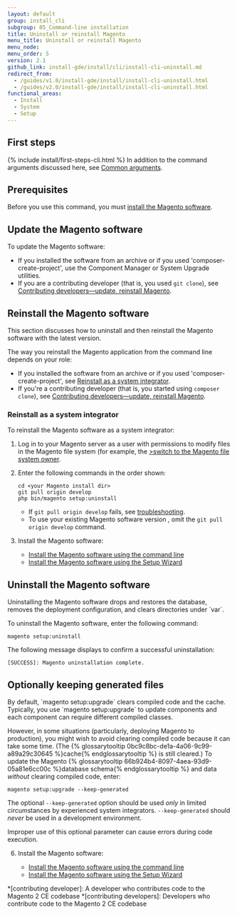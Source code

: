 ```yaml
---
layout: default
group: install_cli
subgroup: 05_Command-line installation
title: Uninstall or reinstall Magento
menu_title: Uninstall or reinstall Magento
menu_node:
menu_order: 5
version: 2.1
github_link: install-gde/install/cli/install-cli-uninstall.md
redirect_from:
  - /guides/v1.0/install-gde/install/install-cli-uninstall.html
  - /guides/v2.0/install-gde/install/install-cli-uninstall.html
functional_areas:
  - Install
  - System
  - Setup
---
```


<h2 id="instgde-cli-before">First steps</h2>
{% include install/first-steps-cli.html %}
In addition to the command arguments discussed here, see <a href="{{page.baseurl}}install-gde/install/cli/install-cli-subcommands.html#instgde-cli-subcommands-common">Common arguments</a>.

<h2 id="instgde-install-magento-prereq">Prerequisites</h2>
Before you use this command, you must <a href="{{page.baseurl}}install-gde/install/cli/install-cli-install.html">install the Magento software</a>.

<h2 id="instgde-install-magento-update">Update the Magento software</h2>
To update the Magento software:

*	If you installed the software from an archive or if you used 'composer-create-project', use the Component Manager or System Upgrade utilities.
*	If you are a contributing developer (that is, you used `git clone`), see <a href="{{page.baseurl}}install-gde/install/cli/dev_options.html">Contributing developers&mdash;update, reinstall Magento</a>.

<h2 id="instgde-install-magento-reinstall">Reinstall the Magento software</h2>
This section discusses how to uninstall and then reinstall the Magento software with the latest version.

The way you reinstall the Magento application from the command line depends on your role:

*	If you installed the software from an archive or if you used 'composer-create-project', see <a href="#instgde-install-reinst-update-sys">Reinstall as a system integrator</a>.
*	If you're a contributing developer (that is, you started using `composer clone`), see <a href="{{page.baseurl}}install-gde/install/cli/dev_options.html">Contributing developers&mdash;update, reinstall Magento</a>.


<h3 id="instgde-install-reinst-update-sys">Reinstall as a system integrator</h3>
To reinstall the Magento software as a system integrator:

1.	Log in to your Magento server as a user with permissions to modify files in the Magento file system (for example, the <a href="{{page.baseurl}}install-gde/prereq/file-sys-perms-over.html">>switch to the Magento file system owner</a>.
2.	Enter the following commands in the order shown:

		cd <your Magento install dir>
		git pull origin develop
		php bin/magento setup:uninstall

	<div class="bs-callout bs-callout-info" id="info">
		<span class="glyphicon-class">
  			<ul><li>If <code>git pull origin develop</code> fails, see <a href="{{page.baseurl}}install-gde/trouble/git/tshoot_git-pull-origin.html">troubleshooting</a>. </li>
  				<li>To use your existing Magento software version , omit the <code>git pull origin develop</code> command.</li></ul></span>
	</div>

3.	Install the Magento software:

	*	<a href="{{page.baseurl}}install-gde/install/cli/install-cli-install.html#instgde-install-cli-magento.html">Install the Magento software using the command line</a>
	*	<a href="{{page.baseurl}}install-gde/install/web/install-web.html">Install the Magento software using the Setup Wizard</a>

<h2 id="instgde-install-uninstall">Uninstall the Magento software</h2>
Uninstalling the Magento software drops and restores the database, removes the deployment configuration, and clears directories under `var`.

To uninstall the Magento software, enter the following command:

	magento setup:uninstall

The following message displays to confirm a successful uninstallation:

	[SUCCESS]: Magento uninstallation complete.

<h2 id="instgde-install-keep">Optionally keeping generated files</h2>
By default, `magento setup:upgrade` clears compiled code and the cache. Typically, you use `magento setup:upgrade` to update components and each component can require different compiled classes.

However, in some situations (particularly, deploying Magento to production), you might wish to avoid clearing compiled code because it can take some time. (The {% glossarytooltip 0bc9c8bc-de1a-4a06-9c99-a89a29c30645 %}cache{% endglossarytooltip %} is still cleared.) To update the Magento {% glossarytooltip 66b924b4-8097-4aea-93d9-05a81e6cc00c %}database schema{% endglossarytooltip %} and data *without* clearing compiled code, enter:

	magento setup:upgrade --keep-generated

<div class="bs-callout bs-callout-warning">
    <p>The optional <code>--keep-generated</code> option should be used <em>only</em> in limited circumstances by experienced system integrators. <code>--keep-generated</code> should <em>never</em> be used in a development environment.</p>
    <p>Improper use of this optional parameter can cause errors during code execution.</p>
</div>


6.	Install the Magento software:

	*	<a href="{{page.baseurl}}install-gde/install/cli/install-cli-install.html#instgde-install-cli-magento.html">Install the Magento software using the command line</a>
	*	<a href="{{page.baseurl}}install-gde/install/web/install-web.html">Install the Magento software using the Setup Wizard</a>

*[contributing developer]: A developer who contributes code to the Magento 2 CE codebase
*[contributing developers]: Developers who contribute code to the Magento 2 CE codebase
